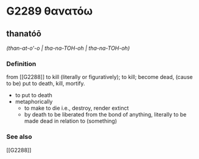 # G2289 θανατόω

## thanatóō

_(than-at-o'-o | tha-na-TOH-oh | tha-na-TOH-oh)_

### Definition

from [[G2288]] to kill (literally or figuratively); to kill; become dead, (cause to be) put to death, kill, mortify.

- to put to death
- metaphorically
  - to make to die i.e., destroy, render extinct
  - by death to be liberated from the bond of anything, literally to be made dead in relation to (something)

### See also

[[G2288]]


